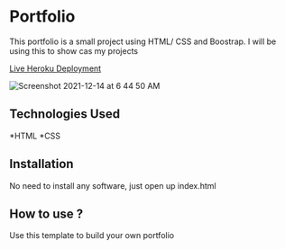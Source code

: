 # Portfolio
This portfolio is a small project using HTML/ CSS and Boostrap. I will be using this to show cas my projects

[Live Heroku Deployment](https://portfolio-natasha.herokuapp.com/)

![Screenshot 2021-12-14 at 6 44 50 AM](https://user-images.githubusercontent.com/92549380/145915065-4b2f7db5-d580-448b-b48a-f5dac0bde2d2.png)


## Technologies Used

*HTML
*CSS

## Installation

No need to install any software, just open up index.html

## How to use ?

Use this template to build your own portfolio
